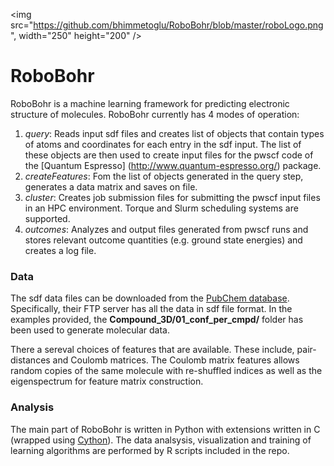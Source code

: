 <img src="https://github.com/bhimmetoglu/RoboBohr/blob/master/roboLogo.png", width="250" height="200" />

# RoboBohr
RoboBohr is a machine learning framework for predicting electronic structure of molecules. 
RoboBohr currently has 4 modes of operation:

1. *query*: Reads input sdf files and creates list of objects that contain types of atoms and coordinates for each entry in the sdf input. The list of these objects are then used to create input files for the pwscf code of the [Quantum Espresso] (http://www.quantum-espresso.org/) package.
2. *createFeatures*: Fom the list of objects generated in the query step, generates a data matrix and saves on file.
3. *cluster*: Creates job submission files for submitting the pwscf input files in an HPC environment. Torque and Slurm scheduling systems are supported.
4. *outcomes*: Analyzes and output files generated from pwscf runs and stores relevant outcome quantities (e.g. ground state energies) and creates a log file.

### Data

The sdf data files can be downloaded from the [PubChem database](https://pubchem.ncbi.nlm.nih.gov/). Specifically, their FTP server has all the data in sdf file format. In the examples provided, the **Compound_3D/01_conf_per_cmpd/** folder has been used to generate molecular data. 

There a sereval choices of features that are available. These include, pair-distances and Coulomb matrices. The Coulomb matrix features allows random copies of the same molecule with re-shuffled indices as well as the eigenspectrum for feature matrix construction. 

### Analysis

The main part of RoboBohr is written in Python with extensions written in C (wrapped using [Cython](http://cython.org/)). The data analsysis, visualization and training of learning algorithms are performed by R scripts included in the repo.
